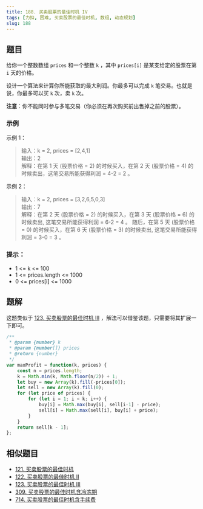 ```yaml
---
title: 188. 买卖股票的最佳时机 IV
tags: [力扣, 困难, 买卖股票的最佳时机, 数组, 动态规划]
slug: 188
---
```

## 题目
给你一个整数数组 `prices` 和一个整数 `k` ，其中 `prices[i]` 是某支给定的股票在第 `i` 天的价格。

设计一个算法来计算你所能获取的最大利润。你最多可以完成 `k` 笔交易。也就是说，你最多可以买 `k` 次，卖 `k` 次。

**注意**：你不能同时参与多笔交易（你必须在再次购买前出售掉之前的股票）。

### 示例
示例 1：

> 输入：k = 2, prices = [2,4,1]  
> 输出：2  
> 解释：在第 1 天 (股票价格 = 2) 的时候买入，在第 2 天 (股票价格 = 4) 的时候卖出，这笔交易所能获得利润 = 4-2 = 2 。

示例 2：

> 输入：k = 2, prices = [3,2,6,5,0,3]  
> 输出：7  
> 解释：在第 2 天 (股票价格 = 2) 的时候买入，在第 3 天 (股票价格 = 6) 的时候卖出, 这笔交易所能获得利润 = 6-2 = 4 。
随后，在第 5 天 (股票价格 = 0) 的时候买入，在第 6 天 (股票价格 = 3) 的时候卖出, 这笔交易所能获得利润 = 3-0 = 3 。

### 提示：

- 1 <= k <= 100
- 1 <= prices.length <= 1000
- 0 <= prices[i] <= 1000

## 题解
这题类似于 [123. 买卖股票的最佳时机 III](./123) ，解法可以借鉴该题，只需要将其扩展一下即可。

```js
/**
 * @param {number} k
 * @param {number[]} prices
 * @return {number}
 */
var maxProfit = function(k, prices) {
    const n = prices.length;
    k = Math.min(k, Math.floor(n/2)) + 1;
    let buy = new Array(k).fill(-prices[0]);
    let sell = new Array(k).fill(0);
    for (let price of prices) {
        for (let i = 1; i < k; i++) {
            buy[i] = Math.max(buy[i], sell[i-1] - price);
            sell[i] = Math.max(sell[i], buy[i] + price);
        }
    }
    return sell[k - 1];
};
```

## 相似题目
- [121. 买卖股票的最佳时机](./121)
- [122. 买卖股票的最佳时机 II](./122)
- [123. 买卖股票的最佳时机 III](./123)
- [309. 买卖股票的最佳时机含冷冻期](./309)
- [714. 买卖股票的最佳时机含手续费](./714)
